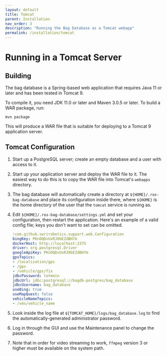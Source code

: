```yaml
---
layout: default
title: Tomcat
parent: Installation
nav_order: 3
description: "Running the Bag Database as a Tomcat webapp"
permalink: /installation/tomcat
---
```


# Running in a Tomcat Server

## Building

The bag database is a Spring-based web application that requires Java 11 or later
and has been tested in Tomcat 9.

To compile it, you need JDK 11.0 or later and Maven 3.0.5 or later.  To build a
WAR package, run:

`mvn package`

This will produce a WAR file that is suitable for deploying to a Tomcat 9 application
server.

## Tomcat Configuration

1. Start up a PostgreSQL server; create an empty database and a user with access to it.
2. Start up your application server and deploy the WAR file to it.  The easiest way
to do this is to copy the WAR file into Tomcat's `webapps` directory.
3. The bag database will automatically create a directory at `${HOME}/.ros-bag-database`
and place its configuration inside there, where `${HOME}` is the home directory of
the user that the `tomcat` service is running as.
4. Edit `${HOME}/.ros-bag-database/settings.yml` and set your configuration, then restart the application.  Here's an example of a valid config file; keys you don't want to set can be omitted.

    ```yml
    !com.github.swrirobotics.support.web.Configuration
    bingKey: PKnOQDvUxRJ0bEZdBH7m
    dockerHost: http://localhost:2375
    driver: org.postgresql.Driver
    googleApiKey: PKnOQDvUxRJ0bEZdBH7m
    gpsTopics: 
    - /localization/gps
    - /gps
    - /vehicle/gps/fix
    jdbcPassword: letmein
    jdbcUrl: jdbc:postgresql://bagdb-postgres/bag_database
    jdbcUsername: bag_database
    useBing: true
    useMapQuest: false
    vehicleNameTopics: 
    - /vms/vehicle_name
    ```

5. Look inside the log file at `${TOMCAT_HOME}/logs/bag_database.log` to find the automatically-generated administrator password.
6. Log in through the GUI and use the Maintenance panel to change the password.
7. Note that in order for video streaming to work, `ffmpeg` version 3 or higher must be available on the system path.
